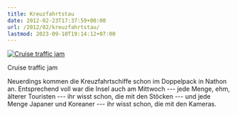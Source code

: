 ```yaml
---
title: Kreuzfahrtstau
date: 2012-02-23T17:37:59+00:00
url: /2012/02/kreuzfahrtstau/
lastmod: 2023-09-10T19:14:12+07:00
---
```

<div class="media photo image">
  <a href="http://www.flickr.com/photos/schreibblogade/6779080988/" title="Cruise traffic jam by Patrick Kollitsch, on Flickr"><img src="//farm8.staticflickr.com/7178/6779080988_3db3043249_z.jpg" alt="Cruise traffic jam" /></a></p>

  <p>
    Cruise traffic jam
  </p>
</div>

Neuerdings kommen die Kreuzfahrtschiffe schon im Doppelpack in Nathon an. Entsprechend voll war die Insel auch am Mittwoch --- jede Menge, ehm, älterer Touristen --- ihr wisst schon, die mit den Stöcken --- und jede Menge Japaner und Koreaner --- ihr wisst schon, die mit den Kameras.
